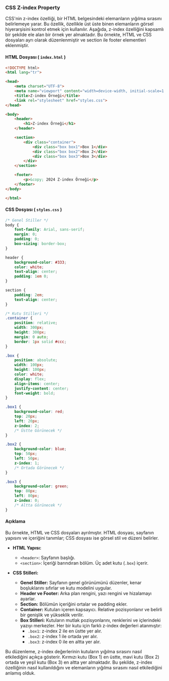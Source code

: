 ### CSS Z-index Property

CSS'nin z-index özelliği, bir HTML belgesindeki elemanların yığılma sırasını belirlemeye yarar. Bu özellik, özellikle üst üste binen elemanların görsel hiyerarşisini kontrol etmek için kullanılır. Aşağıda, z-index özelliğini kapsamlı bir şekilde ele alan bir örnek yer almaktadır. Bu örnekte, HTML ve CSS dosyaları ayrı olarak düzenlenmiştir ve section ile footer elementleri eklenmiştir.

#### HTML Dosyası ( `index.html` )

```html
<!DOCTYPE html>
<html lang="tr">

<head>
    <meta charset="UTF-8">
    <meta name="viewport" content="width=device-width, initial-scale=1.0">
    <title>Z-index Örneği</title>
    <link rel="stylesheet" href="styles.css">
</head>

<body>
    <header>
        <h1>Z-index Örneği</h1>
    </header>

    <section>
        <div class="container">
            <div class="box box1">Box 1</div>
            <div class="box box2">Box 2</div>
            <div class="box box3">Box 3</div>
        </div>
    </section>

    <footer>
        <p>&copy; 2024 Z-index Örneği</p>
    </footer>
</body>

</html>
```

#### CSS Dosyası ( `styles.css` )

```css
/* Genel Stiller */
body {
    font-family: Arial, sans-serif;
    margin: 0;
    padding: 0;
    box-sizing: border-box;
}

header {
    background-color: #333;
    color: white;
    text-align: center;
    padding: 1em 0;
}

section {
    padding: 2em;
    text-align: center;
}

/* Kutu Stilleri */
.container {
    position: relative;
    width: 300px;
    height: 300px;
    margin: 0 auto;
    border: 1px solid #ccc;
}

.box {
    position: absolute;
    width: 100px;
    height: 100px;
    color: white;
    display: flex;
    align-items: center;
    justify-content: center;
    font-weight: bold;
}

.box1 {
    background-color: red;
    top: 20px;
    left: 20px;
    z-index: 2;
    /* Üstte Görünecek */
}

.box2 {
    background-color: blue;
    top: 50px;
    left: 50px;
    z-index: 1;
    /* Ortada Görünecek */
}

.box3 {
    background-color: green;
    top: 80px;
    left: 80px;
    z-index: 0;
    /* Altta Görünecek */
}
```

#### Açıklama

Bu örnekte, HTML ve CSS dosyaları ayrılmıştır. HTML dosyası, sayfanın yapısını ve içeriğini tanımlar; CSS dosyası ise görsel stil ve düzeni belirler.

* **HTML Yapısı:** 
  + `<header>`: Sayfanın başlığı.
  + `<section>`: İçeriği barındıran bölüm. Üç adet kutu (`.box`) içerir.

* **CSS Stilleri:** 
  + **Genel Stiller:** Sayfanın genel görünümünü düzenler, kenar boşluklarını sıfırlar ve kutu modelini uygular.
  + **Header ve Footer:** Arka plan rengini, yazı rengini ve hizalamayı ayarlar.
  + **Section:** Bölümün içeriğini ortalar ve padding ekler.
  + **Container:** Kutuları içeren kapsayıcı. Relative pozisyonlanır ve belirli bir genişlik ve yükseklik verilir.
  + **Box Stilleri:** Kutuların mutlak pozisyonlarını, renklerini ve içlerindeki yazıyı merkezler. Her bir kutu için farklı z-index değerleri atanmıştır:
    - `.box1`: z-index 2 ile en üstte yer alır.
    - `.box2`: z-index 1 ile ortada yer alır.
    - `.box3`: z-index 0 ile en altta yer alır.

Bu düzenleme, z-index değerlerinin kutuların yığılma sırasını nasıl etkilediğini açıkça gösterir. Kırmızı kutu (Box 1) en üstte, mavi kutu (Box 2) ortada ve yeşil kutu (Box 3) en altta yer almaktadır. Bu şekilde, z-index özelliğinin nasıl kullanıldığını ve elemanların yığılma sırasını nasıl etkilediğini anlamış olduk.
